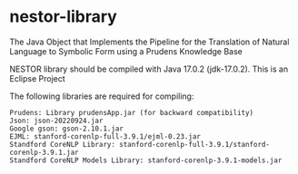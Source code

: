 # nestor-library
The Java Object that Implements the Pipeline for the Translation of Natural Language to Symbolic Form using a Prudens Knowledge Base

NESTOR library should be compiled with Java 17.0.2 (jdk-17.0.2). This is an Eclipse Project

The following libraries are required for compiling:

	Prudens: Library prudensApp.jar (for backward compatibility)
	Json: json-20220924.jar
	Google gson: gson-2.10.1.jar
	EJML: stanford-corenlp-full-3.9.1/ejml-0.23.jar
	Standford CoreNLP Library: stanford-corenlp-full-3.9.1/stanford-corenlp-3.9.1.jar
	Standford CoreNLP Models Library: stanford-corenlp-3.9.1-models.jar
